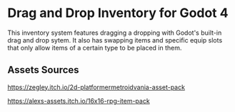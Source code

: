# Drag and Drop Inventory for Godot 4
This inventory system features dragging a dropping with Godot's built-in drag and drop sytem. It also has swapping items and specific equip slots that only allow items of a certain type to be placed in them.

## Assets Sources
https://zegley.itch.io/2d-platformermetroidvania-asset-pack

https://alexs-assets.itch.io/16x16-rpg-item-pack
